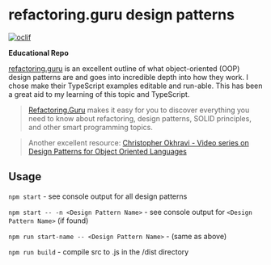 # refactoring.guru design patterns

[![oclif](https://img.shields.io/badge/cli-oclif-brightgreen.svg)](https://oclif.io)

**Educational Repo**

[refactoring.guru](https://refactoring.guru/design-patterns) is an excellent outline of what object-oriented (OOP) design patterns are and goes into incredible depth into how they work. I chose make their TypeScript examples editable and run-able. This has been a great aid to my learning of this topic and TypeScript.

> [Refactoring.Guru](https://refactoring.guru/) makes it easy for you to discover everything you need to know about refactoring, design patterns, SOLID principles, and other smart programming topics.

> Another excellent resource: [Christopher Okhravi - Video series on Design Patterns for Object Oriented Languages](https://www.youtube.com/playlist?list=PLrhzvIcii6GNjpARdnO4ueTUAVR9eMBpc)

## Usage

`npm start` - see console output for all design patterns

`npm start -- -n <Design Pattern Name>` - see console output for `<Design Pattern Name>` (if found)

`npm run start-name -- <Design Pattern Name>` - (same as above)

`npm run build` - compile src to .js in the /dist directory
